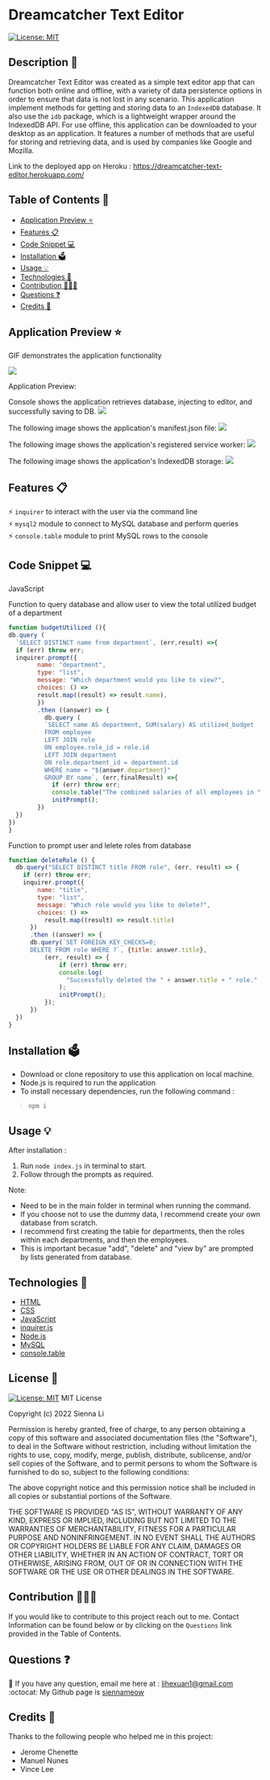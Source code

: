 # Dreamcatcher Text Editor

[![License: MIT](https://img.shields.io/badge/License-MIT-yellow.svg)](https://github.com/siennameow/text-editor/blob/main/LICENSE)

## Description 📝 

Dreamcatcher Text Editor was created as a simple text editor app that can function both online and offline, with a variety of data persistence options in order to ensure that data is not lost in any scenario. This application implement methods for getting and storing data to an `IndexedDB` database. It also use the `idb` package, which is a lightweight wrapper around the IndexedDB API. For use offline, this application can be downloaded to your desktop as an application. It features a number of methods that are useful for storing and retrieving data, and is used by companies like Google and Mozilla.

Link to the deployed app on Heroku : https://dreamcatcher-text-editor.herokuapp.com/

## Table of Contents 📖

* [Application Preview ⭐](#application-preview-)
* [Features 📋](#features-)
* [Code Snippet 💻](#code-snippet-)
* [Installation 🗳](#installation-)
* [Usage 💡](#usage-)
* [Technologies 🔧](#technologies-)
* [Contribution 👩🏻‍💻](#contribution-)
* [Questions ❓](#questions-)
* [Credits 🙌](#credits-)

## Application Preview ⭐

GIF demonstrates the application functionality

<img src="/assets/demo.gif">


Application Preview:

Console shows the application retrieves database, injecting to editor, and successfully saving to DB.
<img src="/assets/welcome.png" >

The following image shows the application's manifest.json file:
<img src="/assets/prompt.png" >

The following image shows the application's registered service worker:
<img src="/assets/table.png">

The following image shows the application's IndexedDB storage:
<img src="/assets/bye.png" >


## Features 📋

⚡️ `inquirer` to interact with the user via the command line\
⚡️ `mysql2` module to connect to MySQL database and perform queries\
⚡️ `console.table` module to print MySQL rows to the console


## Code Snippet 💻

JavaScript

Function to query database and allow user to view the total utilized budget of a department

```JavaScript
function budgetUtilized (){
db.query (
  `SELECT DISTINCT name from department`, (err,result) =>{
  if (err) throw err;
  inquirer.prompt({
        name: "department",
        type: "list",
        message: "Which department would you like to view?",
        choices: () =>
        result.map((result) => result.name),
        })
        .then ((answer) => {
          db.query (
          `SELECT name AS department, SUM(salary) AS utilized_budget
          FROM employee
          LEFT JOIN role
          ON employee.role_id = role.id
          LEFT JOIN department
          ON role.department_id = department.id
          WHERE name = "${answer.department}"
          GROUP BY name`, (err,finalResult) =>{
            if (err) throw err;
            console.table("The combined salaries of all employees in " + answer.department + " department is:", finalResult);
            initPrompt();
        })
  })
})
}
```

Function to prompt user and lelete roles from database

```JavaScript
function deleteRole () {
  db.query("SELECT DISTINCT title FROM role", (err, result) => {
    if (err) throw err;
    inquirer.prompt({
        name: "title",
        type: "list",
        message: "Which role would you like to delete?",
        choices: () => 
          result.map((result) => result.title)
      })
      .then ((answer) => {
      db.query(`SET FOREIGN_KEY_CHECKS=0;
      DELETE FROM role WHERE ?`, {title: answer.title},
          (err, result) => {
              if (err) throw err;
              console.log(
                "Successfully deleted the " + answer.title + " role."
              );
              initPrompt();
          });
      })
  })
}
```

## Installation 🗳 

- Download or clone repository to use this application on local machine.
- Node.js is required to run the application
- To install necessary dependencies, run the following command :
>    `npm i`

## Usage 💡

After installation :

1. Run `node index.js` in terminal to start. 
2. Follow through the prompts as required. 

Note:

- Need to be in the main folder in terminal when running the command.
- If you choose not to use the dummy data, I recommend create your own database from scratch.
- I recommend first creating the table for departments, then the roles within each departments, and then the employees.
- This is important becasue "add", "delete" and "view by" are prompted by lists generated from database.

## Technologies 🔧

* [HTML](https://developer.mozilla.org/en-US/docs/Web/HTML)
* [CSS](https://developer.mozilla.org/en-US/docs/Web/CSS)
* [JavaScript](https://developer.mozilla.org/en-US/docs/Web/JavaScript)
* [inquirer.js](https://www.npmjs.com/package/inquirer)
* [Node.js](https://nodejs.org/en/)
* [MySQL](https://www.mysql.com/)
* [console.table](https://www.npmjs.com/package/console.table)

## License 📜
[![License: MIT](https://img.shields.io/badge/License-MIT-yellow.svg)](https://github.com/siennameow/text-editor/blob/main/LICENSE)
MIT License

Copyright (c) 2022 Sienna Li

Permission is hereby granted, free of charge, to any person obtaining a copy
of this software and associated documentation files (the "Software"), to deal
in the Software without restriction, including without limitation the rights
to use, copy, modify, merge, publish, distribute, sublicense, and/or sell
copies of the Software, and to permit persons to whom the Software is
furnished to do so, subject to the following conditions:

The above copyright notice and this permission notice shall be included in all
copies or substantial portions of the Software.

THE SOFTWARE IS PROVIDED "AS IS", WITHOUT WARRANTY OF ANY KIND, EXPRESS OR
IMPLIED, INCLUDING BUT NOT LIMITED TO THE WARRANTIES OF MERCHANTABILITY,
FITNESS FOR A PARTICULAR PURPOSE AND NONINFRINGEMENT. IN NO EVENT SHALL THE
AUTHORS OR COPYRIGHT HOLDERS BE LIABLE FOR ANY CLAIM, DAMAGES OR OTHER
LIABILITY, WHETHER IN AN ACTION OF CONTRACT, TORT OR OTHERWISE, ARISING FROM,
OUT OF OR IN CONNECTION WITH THE SOFTWARE OR THE USE OR OTHER DEALINGS IN THE
SOFTWARE.

## Contribution 👩🏻‍💻 
If you would like to contribute to this project reach out to me. Contact Information can be found below or by clicking on the `Questions` link provided in the Table of Contents.

## Questions ❓

📩 If you have any question, email me here at : lihexuan1@gmail.com<br/>
:octocat: My Github page is [siennameow](https://github.com/siennameow)


## Credits 🙌

Thanks to the following people who helped me in this project:
- Jerome Chenette
- Manuel Nunes
- Vince Lee

